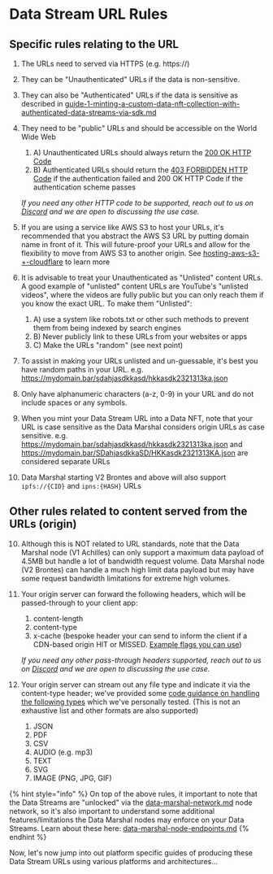 # Data Stream URL Rules

## Specific rules relating to the URL

1. The URLs need to served via HTTPS (e.g. https://)
2. They can be "Unauthenticated" URLs if the data is non-sensitive.
3. They can also be "Authenticated" URLs if the data is sensitive as described in [guide-1-minting-a-custom-data-nft-collection-with-authenticated-data-streams-via-sdk.md](../../developers/software-development-kits-sdks/data-nft-sdk/guide-1-minting-a-custom-data-nft-collection-with-authenticated-data-streams-via-sdk.md "mention")
4.  They need to be "public" URLs and should be accessible on the World Wide Web

    1. A) Unauthenticated URLs should always return the [200 OK HTTP Code](https://developer.mozilla.org/en-US/docs/Web/HTTP/Status/200)
    2. B) Authenticated URLs should return the [403 FORBIDDEN HTTP Code](https://developer.mozilla.org/en-US/docs/Web/HTTP/Status/403) if the authentication failed and 200 OK HTTP Code if the authentication scheme passes

    _If you need any other HTTP code to be supported, reach out to us on_ [_Discord_](../../developers/tech-support-discord.md) _and we are open to discussing the use case._
5. If you are using a service like AWS S3 to host your URLs, it's recommended that you abstract the AWS S3 URL by putting domain name in front of it. This will future-proof your URLs and allow for the flexibility to move from AWS S3 to another origin. See [hosting-aws-s3-+-cloudflare](amazon-web-services-aws/hosting-aws-s3-+-cloudflare/ "mention") to learn more
6. It is advisable to treat your Unauthenticated as "Unlisted" content URLs. A good example of "unlisted" content URLs are YouTube's "unlisted videos", where the videos are fully public but you can only reach them if you know the exact URL. To make them "Unlisted":
   1. A) use a system like robots.txt or other such methods to prevent them from being indexed by search engines
   2. B) Never publicly link to these URLs from your websites or apps
   3. C) Make the URLs "random" (see next point)
7. To assist in making your URLs unlisted and un-guessable, it's best you have random paths in your URL. e.g. https://mydomain.bar/sdahjasdkkasd/hkkasdk2321313ka.json
8. Only have alphanumeric characters (a-z, 0-9) in your URL and do not include spaces or any symbols.&#x20;
9. When you mint your Data Stream URL into a Data NFT, note that your URL is case sensitive as the Data Marshal considers origin URLs as case sensitive. e.g. https://mydomain.bar/sdahjasdkkasd/hkkasdk2321313ka.json and https://mydomain.bar/SDahjasdkkaSD/HKKasdk2321313KA.json are considered separate URLs
10. Data Marshal starting V2 Brontes and above will also support `ipfs://{CID}` and `ipns:{HASH}` URLs



## Other rules related to content served from the URLs (origin)

10. Although this is NOT related to URL standards, note that the Data Marshal node (V1 Achilles) can only support a maximum data payload of 4.5MB but handle a lot of bandwidth request volume. Data Marshal node (V2 Brontes) can handle a much high limit data payload but may have some request bandwidth limitations for extreme high volumes.&#x20;
11. Your origin server can forward the following headers, which will be passed-through to your client app:

    1. content-length
    2. content-type&#x20;
    3. x-cache (bespoke header your can send to inform the client if a CDN-based origin HIT or MISSED. [Example flags you can use](https://developers.cloudflare.com/cache/concepts/default-cache-behavior/#cloudflare-cache-responses))

    _If you need any other pass-through headers supported, reach out to us on_ [_Discord_](../../developers/tech-support-discord.md) _and we are open to discussing the use case._
12. Your origin server can stream out any file type and indicate it via the content-type header; we've provided some [code guidance on handling the following types](../../developers/software-development-kits-sdks/data-nft-sdk/guide-2-unlocking-data-nfts-via-multiversx-native-auth.md#bonus-step-5-how-can-i-parse-non-json-data-streams) which we've personally tested. (This is not an exhaustive list and other formats are also supported)
    1. JSON
    2. PDF
    3. CSV
    4. AUDIO (e.g. mp3)
    5. TEXT
    6. SVG
    7. IMAGE  (PNG, JPG, GIF)

{% hint style="info" %}
On top of the above rules, it important to note that the Data Streams are "unlocked" via the [data-marshal-network.md](../../product/data-marshal-network.md "mention") node network, so it's also important to understand some additional features/limitations the Data Marshal nodes may enforce on your Data Streams. Learn about these here: [data-marshal-node-endpoints.md](../../developers/data-marshal-node-endpoints.md "mention")
{% endhint %}



Now, let's now jump into out platform specific guides of producing these Data Stream URLs using various platforms and architectures...
